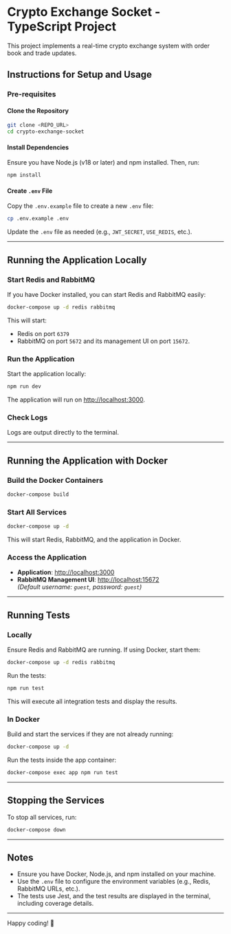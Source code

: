 # Crypto Exchange Socket - TypeScript Project

This project implements a real-time crypto exchange system with order book and trade updates.

## Instructions for Setup and Usage

### Pre-requisites

#### Clone the Repository
```bash
git clone <REPO_URL>
cd crypto-exchange-socket
```

#### Install Dependencies
Ensure you have Node.js (v18 or later) and npm installed. Then, run:
```bash
npm install
```

#### Create `.env` File
Copy the `.env.example` file to create a new `.env` file:
```bash
cp .env.example .env
```
Update the `.env` file as needed (e.g., `JWT_SECRET`, `USE_REDIS`, etc.).

---

## Running the Application Locally

### Start Redis and RabbitMQ
If you have Docker installed, you can start Redis and RabbitMQ easily:
```bash
docker-compose up -d redis rabbitmq
```
This will start:
- Redis on port `6379`
- RabbitMQ on port `5672` and its management UI on port `15672`.

### Run the Application
Start the application locally:
```bash
npm run dev
```
The application will run on [http://localhost:3000](http://localhost:3000).

### Check Logs
Logs are output directly to the terminal.

---

## Running the Application with Docker

### Build the Docker Containers
```bash
docker-compose build
```

### Start All Services
```bash
docker-compose up -d
```
This will start Redis, RabbitMQ, and the application in Docker.

### Access the Application
- **Application**: [http://localhost:3000](http://localhost:3000)
- **RabbitMQ Management UI**: [http://localhost:15672](http://localhost:15672)  
  *(Default username: `guest`, password: `guest`)*

---

## Running Tests

### Locally
Ensure Redis and RabbitMQ are running. If using Docker, start them:
```bash
docker-compose up -d redis rabbitmq
```
Run the tests:
```bash
npm run test
```
This will execute all integration tests and display the results.

### In Docker
Build and start the services if they are not already running:
```bash
docker-compose up -d
```
Run the tests inside the app container:
```bash
docker-compose exec app npm run test
```

---

## Stopping the Services
To stop all services, run:
```bash
docker-compose down
```

---

## Notes
- Ensure you have Docker, Node.js, and npm installed on your machine.
- Use the `.env` file to configure the environment variables (e.g., Redis, RabbitMQ URLs, etc.).
- The tests use Jest, and the test results are displayed in the terminal, including coverage details.

---

Happy coding! 🚀


